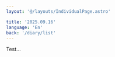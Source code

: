 ```yaml
---
layout: '@/layouts/IndividualPage.astro'

title: '2025.09.16'
language: 'En'
back: '/diary/list'
---
```


Test...
